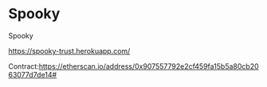 # Spooky
Spooky


https://spooky-trust.herokuapp.com/


Contract:https://etherscan.io/address/0x907557792e2cf459fa15b5a80cb2063077d7de14#
